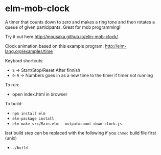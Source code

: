 # elm-mob-clock
A timer that counts down to zero and makes a ring tone and then rotates a queue of given participants.
Great for mob programming!

Try it out here http://mousaka.github.io/elm-mob-clock/

Clock animation based on this example program: http://elm-lang.org/examples/time

Keybord shortcuts:
* `S` -> Start/Stop/Reset After finnish
* `0-9` -> Numbers goes in as a new time to the timer if timer not running

To run:

* open index.html in browser

To build:

* `npm install elm`
* `elm-package install`
* `elm make src/Main.elm --output=count-down-clock.js`

last build step can be replaced with the following if you `chmod` build file first (unix)
* `./build`
